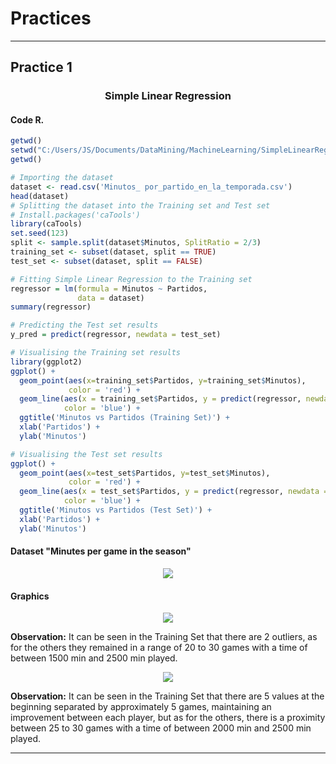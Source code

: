 # Practices
---
## Practice 1
### <html><H3 align="center"> Simple Linear Regression </H3></html>
#### Code R.
```R
getwd()
setwd("C:/Users/JS/Documents/DataMining/MachineLearning/SimpleLinearRegression")
getwd()

# Importing the dataset
dataset <- read.csv('Minutos_ por_partido_en_la_temporada.csv')
head(dataset)
# Splitting the dataset into the Training set and Test set
# Install.packages('caTools')
library(caTools)
set.seed(123)
split <- sample.split(dataset$Minutos, SplitRatio = 2/3)
training_set <- subset(dataset, split == TRUE)
test_set <- subset(dataset, split == FALSE)

# Fitting Simple Linear Regression to the Training set
regressor = lm(formula = Minutos ~ Partidos,
               data = dataset)
summary(regressor)

# Predicting the Test set results
y_pred = predict(regressor, newdata = test_set)

# Visualising the Training set results
library(ggplot2)
ggplot() +
  geom_point(aes(x=training_set$Partidos, y=training_set$Minutos),
             color = 'red') +
  geom_line(aes(x = training_set$Partidos, y = predict(regressor, newdata = training_set)),
            color = 'blue') +
  ggtitle('Minutos vs Partidos (Training Set)') +
  xlab('Partidos') +
  ylab('Minutos')

# Visualising the Test set results
ggplot() +
  geom_point(aes(x=test_set$Partidos, y=test_set$Minutos),
             color = 'red') +
  geom_line(aes(x = test_set$Partidos, y = predict(regressor, newdata = test_set)),
            color = 'blue') +
  ggtitle('Minutos vs Partidos (Test Set)') +
  xlab('Partidos') +
  ylab('Minutos')
```
#### Dataset "Minutes per game in the season"
<html><div align="center"><img src="https://i.ibb.co/9sSbSkB/dataset.png"></div></html>

#### Graphics
<html><div align="center"><img src="https://i.ibb.co/WWNzJ5f/Minutes-Vs-Games.png"></div></html>

**Observation:** It can be seen in the Training Set that there are 2 outliers, as for the others they remained in a range of 20 to 30 games with a time of between 1500 min and 2500 min played.
<html><div align="center"><img src="https://i.ibb.co/2yY25LG/Minutes-Vs-Games-Test-Set.png"></div></html>

**Observation:** It can be seen in the Training Set that there are 5 values at the beginning separated by approximately 5 games, maintaining an improvement between each player, but as for the others, there is a proximity between 25 to 30 games with a time of between 2000 min and 2500 min played.

---